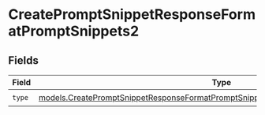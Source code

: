 # CreatePromptSnippetResponseFormatPromptSnippets2


## Fields

| Field                                                                                                                                                                              | Type                                                                                                                                                                               | Required                                                                                                                                                                           | Description                                                                                                                                                                        |
| ---------------------------------------------------------------------------------------------------------------------------------------------------------------------------------- | ---------------------------------------------------------------------------------------------------------------------------------------------------------------------------------- | ---------------------------------------------------------------------------------------------------------------------------------------------------------------------------------- | ---------------------------------------------------------------------------------------------------------------------------------------------------------------------------------- |
| `type`                                                                                                                                                                             | [models.CreatePromptSnippetResponseFormatPromptSnippetsResponse200ApplicationJSONType](../models/createpromptsnippetresponseformatpromptsnippetsresponse200applicationjsontype.md) | :heavy_check_mark:                                                                                                                                                                 | N/A                                                                                                                                                                                |